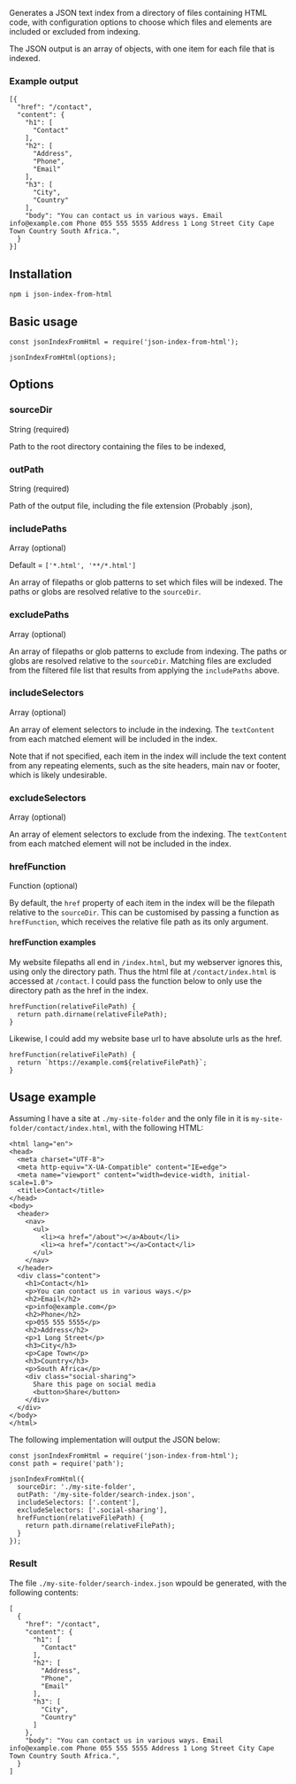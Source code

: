 Generates a JSON text index from a directory of files containing HTML code, with configuration options to choose which files and elements are included or excluded from indexing.

The JSON output is an array of objects, with one item for each file that is indexed.
 
### Example output

    [{
      "href": "/contact",
      "content": {
        "h1": [
          "Contact"
        ],
        "h2": [
          "Address",
          "Phone",
          "Email"
        ],
        "h3": [
          "City",
          "Country"
        ],
        "body": "You can contact us in various ways. Email info@example.com Phone 055 555 5555 Address 1 Long Street City Cape Town Country South Africa.",
      }
    }]

## Installation

`npm i json-index-from-html`

## Basic usage

    const jsonIndexFromHtml = require('json-index-from-html');

    jsonIndexFromHtml(options);

## Options

### sourceDir

String (required)

Path to the root directory containing the files to be indexed,

### outPath

String (required) 

Path of the output file, including the file extension (Probably .json),

### includePaths

Array (optional) 

Default = `['*.html', '**/*.html']`

An array of filepaths or glob patterns to set which files will be indexed. The paths or globs are resolved relative to the `sourceDir`. 

### excludePaths

Array (optional) 

An array of filepaths or glob patterns to exclude from indexing. The paths or globs are resolved relative to the `sourceDir`. Matching files are excluded from the filtered file list that results from applying the `includePaths` above.

### includeSelectors

Array (optional) 

An array of element selectors to include in the indexing. The `textContent` from each matched element will be included in the index. 

Note that if not specified, each item in the index will include the text content from any repeating elements, such as the site headers, main nav or footer, which is likely undesirable.

### excludeSelectors

Array (optional) 

An array of element selectors to exclude from the indexing. The `textContent` from each matched element will not be included in the index.

### hrefFunction

Function (optional)

By default, the `href` property of each item in the index will be the filepath relative to the `sourceDir`. This can be customised by passing a function as `hrefFunction`, which receives the relative file path as its only argument.

#### hrefFunction examples

My website filepaths all end in `/index.html`, but my webserver ignores this, using only the directory path. Thus the html file at `/contact/index.html` is accessed at `/contact`. I could pass the function below to only use the directory path as the href in the index.

    hrefFunction(relativeFilePath) {
      return path.dirname(relativeFilePath);
    }

Likewise, I could add my website base url to have absolute urls as the href.

    hrefFunction(relativeFilePath) {
      return `https://example.com${relativeFilePath}`;
    }

## Usage example

Assuming I have a site at `./my-site-folder` and the only file in it is `my-site-folder/contact/index.html`, with the following HTML:

    <html lang="en">
    <head>
      <meta charset="UTF-8">
      <meta http-equiv="X-UA-Compatible" content="IE=edge">
      <meta name="viewport" content="width=device-width, initial-scale=1.0">
      <title>Contact</title>
    </head>
    <body>
      <header>
        <nav>
          <ul>
            <li><a href="/about"></a>About</li>
            <li><a href="/contact"></a>Contact</li>
          </ul>
        </nav>
      </header>
      <div class="content">
        <h1>Contact</h1>
        <p>You can contact us in various ways.</p>
        <h2>Email</h2>
        <p>info@example.com</p>
        <h2>Phone</h2>
        <p>055 555 5555</p>
        <h2>Address</h2>
        <p>1 Long Street</p>
        <h3>City</h3>
        <p>Cape Town</p>
        <h3>Country</h3>
        <p>South Africa</p>
        <div class="social-sharing">
          Share this page on social media
          <button>Share</button>
        </div>
      </div>
    </body>
    </html>

The following implementation will output the JSON below:

    const jsonIndexFromHtml = require('json-index-from-html');
    const path = require('path');

    jsonIndexFromHtml({
      sourceDir: './my-site-folder',
      outPath: '/my-site-folder/search-index.json',
      includeSelectors: ['.content'],
      excludeSelectors: ['.social-sharing'],
      hrefFunction(relativeFilePath) {
        return path.dirname(relativeFilePath);
      }
    });

### Result

The file `./my-site-folder/search-index.json` wpould be generated, with the following contents:

    [
      {      
        "href": "/contact",
        "content": {
          "h1": [
            "Contact"
          ],
          "h2": [
            "Address",
            "Phone",
            "Email"
          ],
          "h3": [
            "City",
            "Country"
          ]
        }, 
        "body": "You can contact us in various ways. Email info@example.com Phone 055 555 5555 Address 1 Long Street City Cape Town Country South Africa.",
      }
    ]